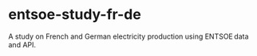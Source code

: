 # entsoe-study-fr-de
A study on French and German electricity production using ENTSOE data and API.
